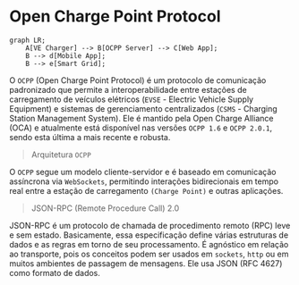 # Open Charge Point Protocol

```mermaid
graph LR;
    A[VE Charger] --> B[OCPP Server] --> C[Web App];
    B --> d[Mobile App];
    B --> e[Smart Grid];
``` 

O `OCPP` (Open Charge Point Protocol) é um protocolo de comunicação padronizado que permite a interoperabilidade entre estações de carregamento de veículos elétricos (`EVSE` - Electric Vehicle Supply Equipment) e sistemas de gerenciamento centralizados (`CSMS` - Charging Station Management System). Ele é mantido pela Open Charge Alliance (OCA) e atualmente está disponível nas versões `OCPP 1.6` e `OCPP 2.0.1`, sendo esta última a mais recente e robusta.

> Arquitetura `OCPP`

O `OCPP` segue um modelo cliente-servidor e é baseado em comunicação assíncrona via `WebSockets`, permitindo interações bidirecionais em tempo real entre a estação de carregamento `(Charge Point)` e outras aplicações.

> JSON-RPC (Remote Procedure Call) 2.0

JSON-RPC é um protocolo de chamada de procedimento remoto (RPC) leve e sem estado. Basicamente, essa especificação define várias estruturas de dados e as regras em torno de seu processamento. É agnóstico em relação ao transporte, pois os conceitos podem ser usados ​​em `sockets`, `http` ou em muitos ambientes de passagem de mensagens. Ele usa JSON (RFC 4627) como formato de dados.


